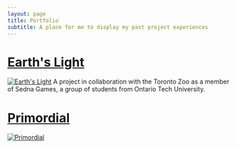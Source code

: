 ```yaml
---
layout: page
title: Portfolio
subtitle: A place for me to display my past project experiences
---
```

# [Earth's Light](https://hamraj-rai.itch.io/earths-light)
[![Earth's Light](http://img.youtube.com/vi/ItPgzlPxPJc/0.jpg)](https://www.youtube.com/watch?v=ItPgzlPxPJc)
A project in collaboration with the Toronto Zoo as a member of Sedna Games, a group of students from Ontario Tech University.

# [Primordial](https://promethaes.itch.io/primordial)
[![Primordial](http://img.youtube.com/vi/iZOTqHBXW2M/0.jpg)](https://www.youtube.com/watch?v=iZOTqHBXW2M)